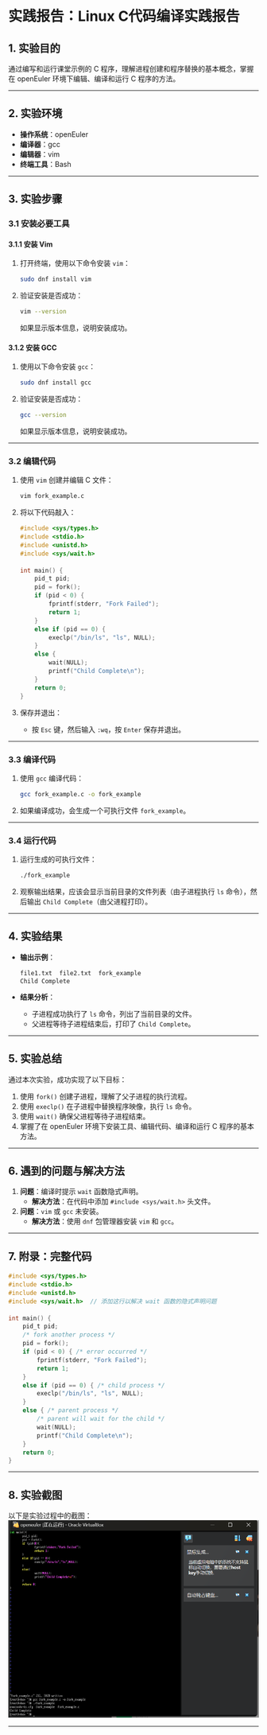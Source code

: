 # 实践报告：Linux C代码编译实践报告

## 1. 实验目的

通过编写和运行课堂示例的 C 程序，理解进程创建和程序替换的基本概念，掌握在 openEuler 环境下编辑、编译和运行 C 程序的方法。

---

## 2. 实验环境

- **操作系统**：openEuler
- **编译器**：gcc
- **编辑器**：vim
- **终端工具**：Bash

---

## 3. 实验步骤

### 3.1 安装必要工具

#### 3.1.1 安装 Vim

1. 打开终端，使用以下命令安装 `vim`：
   
   ```bash
   sudo dnf install vim
   ```

2. 验证安装是否成功：
   
   ```bash
   vim --version
   ```
   
   如果显示版本信息，说明安装成功。

#### 3.1.2 安装 GCC

1. 使用以下命令安装 `gcc`：
   
   ```bash
   sudo dnf install gcc
   ```
2. 验证安装是否成功：
   
   ```bash
   gcc --version
   ```
   
   如果显示版本信息，说明安装成功。

---

### 3.2 编辑代码

1. 使用 `vim` 创建并编辑 C 文件：
   
   ```bash
   vim fork_example.c
   ```

2. 将以下代码敲入：
   
   ```c
   #include <sys/types.h>
   #include <stdio.h>
   #include <unistd.h>
   #include <sys/wait.h>  
   
   int main() {
       pid_t pid;
       pid = fork();
       if (pid < 0) { 
           fprintf(stderr, "Fork Failed");
           return 1;
       }
       else if (pid == 0) { 
           execlp("/bin/ls", "ls", NULL);
       }
       else {
           wait(NULL);
           printf("Child Complete\n");
       }
       return 0;
   }
   ```

3. 保存并退出：
   
   - 按 `Esc` 键，然后输入 `:wq`，按 `Enter` 保存并退出。

---

### 3.3 编译代码

1. 使用 `gcc` 编译代码：
   
   ```bash
   gcc fork_example.c -o fork_example
   ```
2. 如果编译成功，会生成一个可执行文件 `fork_example`。

---

### 3.4 运行代码

1. 运行生成的可执行文件：
   
   ```bash
   ./fork_example
   ```
2. 观察输出结果，应该会显示当前目录的文件列表（由子进程执行 `ls` 命令），然后输出 `Child Complete`（由父进程打印）。

---

## 4. 实验结果

- **输出示例**：
  
  ```
  file1.txt  file2.txt  fork_example
  Child Complete
  ```
- **结果分析**：
  - 子进程成功执行了 `ls` 命令，列出了当前目录的文件。
  - 父进程等待子进程结束后，打印了 `Child Complete`。

---

## 5. 实验总结

通过本次实验，成功实现了以下目标：

1. 使用 `fork()` 创建子进程，理解了父子进程的执行流程。
2. 使用 `execlp()` 在子进程中替换程序映像，执行 `ls` 命令。
3. 使用 `wait()` 确保父进程等待子进程结束。
4. 掌握了在 openEuler 环境下安装工具、编辑代码、编译和运行 C 程序的基本方法。

---

## 6. 遇到的问题与解决方法

1. **问题**：编译时提示 `wait` 函数隐式声明。
   - **解决方法**：在代码中添加 `#include <sys/wait.h>` 头文件。
2. **问题**：`vim` 或 `gcc` 未安装。
   - **解决方法**：使用 `dnf` 包管理器安装 `vim` 和 `gcc`。

---

## 7. 附录：完整代码

```c
#include <sys/types.h>
#include <stdio.h>
#include <unistd.h>
#include <sys/wait.h>  // 添加这行以解决 wait 函数的隐式声明问题

int main() {
    pid_t pid;
    /* fork another process */
    pid = fork();
    if (pid < 0) { /* error occurred */
        fprintf(stderr, "Fork Failed");
        return 1;
    }
    else if (pid == 0) { /* child process */
        execlp("/bin/ls", "ls", NULL);
    }
    else { /* parent process */
        /* parent will wait for the child */
        wait(NULL);
        printf("Child Complete\n");
    }
    return 0;
}
```

---

## 8. 实验截图

以下是实验过程中的截图：
   ![代码编辑、编译及运行截图](./代码编辑、编译及运行截图.png)

---
